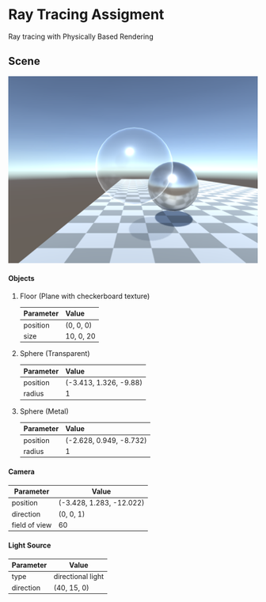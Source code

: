# Ray Tracing Assigment
Ray tracing with Physically Based Rendering

## Scene

![scene](/Screenshots/Capture1.png "Scene")

#### Objects

1. Floor (Plane with checkerboard texture)

    | Parameter  | Value      |
    | ---------- | ---------- |
    | position   | (0, 0, 0)  |
    | size       | 10, 0, 20  |

2. Sphere (Transparent)

    | Parameter  | Value      |
    | ---------- | ---------- |
    | position   | (-3.413, 1.326, -9.88)  |
    | radius     | 1          |

3. Sphere (Metal)

    | Parameter  | Value      |
    | ---------- | ---------- |
    | position   | (-2.628, 0.949, -8.732)  |
    | radius     | 1          |

#### Camera

| Parameter     | Value      |
| ------------- | ---------- |
| position      | (-3.428, 1.283, -12.022)  |
| direction     | (0, 0, 1)  |
| field of view | 60         |

#### Light Source

| Parameter  | Value             |
| ---------- | ----------------- |
| type       | directional light |
| direction  | (40, 15, 0)       |
